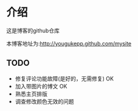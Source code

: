 介绍
=========
这是博客的github仓库

本博客地址为:http://yougukepp.github.com/mysite

## TODO
- 修复评论功能故障(是好的，无需修复) OK
- 加入带图片的博文 OK
- 熟悉主页排版
- 调查修改颜色无效的问题

